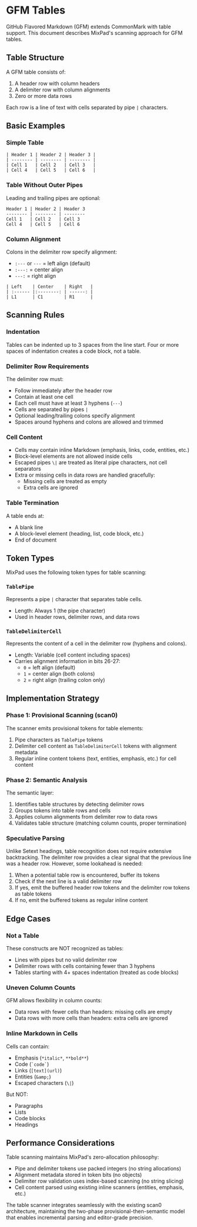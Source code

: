 # GFM Tables

GitHub Flavored Markdown (GFM) extends CommonMark with table support. This document describes MixPad's scanning approach for GFM tables.

## Table Structure

A GFM table consists of:
1. A header row with column headers
2. A delimiter row with column alignments
3. Zero or more data rows

Each row is a line of text with cells separated by pipe `|` characters.

## Basic Examples

### Simple Table

```
| Header 1 | Header 2 | Header 3 |
| -------- | -------- | -------- |
| Cell 1   | Cell 2   | Cell 3   |
| Cell 4   | Cell 5   | Cell 6   |
```

### Table Without Outer Pipes

Leading and trailing pipes are optional:

```
Header 1 | Header 2 | Header 3
-------- | -------- | --------
Cell 1   | Cell 2   | Cell 3
Cell 4   | Cell 5   | Cell 6
```

### Column Alignment

Colons in the delimiter row specify alignment:
- `:---` or `---` = left align (default)
- `:---:` = center align
- `---:` = right align

```
| Left    | Center    | Right   |
| :------ |:--------: | ------: |
| L1      | C1        | R1      |
```

## Scanning Rules

### Indentation

Tables can be indented up to 3 spaces from the line start. Four or more spaces of indentation creates a code block, not a table.

### Delimiter Row Requirements

The delimiter row must:
- Follow immediately after the header row
- Contain at least one cell
- Each cell must have at least 3 hyphens (`---`)
- Cells are separated by pipes `|`
- Optional leading/trailing colons specify alignment
- Spaces around hyphens and colons are allowed and trimmed

### Cell Content

- Cells may contain inline Markdown (emphasis, links, code, entities, etc.)
- Block-level elements are not allowed inside cells
- Escaped pipes `\|` are treated as literal pipe characters, not cell separators
- Extra or missing cells in data rows are handled gracefully:
  - Missing cells are treated as empty
  - Extra cells are ignored

### Table Termination

A table ends at:
- A blank line
- A block-level element (heading, list, code block, etc.)
- End of document

## Token Types

MixPad uses the following token types for table scanning:

### `TablePipe`
Represents a pipe `|` character that separates table cells.
- Length: Always 1 (the pipe character)
- Used in header rows, delimiter rows, and data rows

### `TableDelimiterCell`
Represents the content of a cell in the delimiter row (hyphens and colons).
- Length: Variable (cell content including spaces)
- Carries alignment information in bits 26-27:
  - `0` = left align (default)
  - `1` = center align (both colons)
  - `2` = right align (trailing colon only)

## Implementation Strategy

### Phase 1: Provisional Scanning (scan0)

The scanner emits provisional tokens for table elements:
1. Pipe characters as `TablePipe` tokens
2. Delimiter cell content as `TableDelimiterCell` tokens with alignment metadata
3. Regular inline content tokens (text, entities, emphasis, etc.) for cell content

### Phase 2: Semantic Analysis

The semantic layer:
1. Identifies table structures by detecting delimiter rows
2. Groups tokens into table rows and cells
3. Applies column alignments from delimiter row to data rows
4. Validates table structure (matching column counts, proper termination)

### Speculative Parsing

Unlike Setext headings, table recognition does not require extensive backtracking. The delimiter row provides a clear signal that the previous line was a header row. However, some lookahead is needed:
1. When a potential table row is encountered, buffer its tokens
2. Check if the next line is a valid delimiter row
3. If yes, emit the buffered header row tokens and the delimiter row tokens as table tokens
4. If no, emit the buffered tokens as regular inline content

## Edge Cases

### Not a Table

These constructs are NOT recognized as tables:
- Lines with pipes but no valid delimiter row
- Delimiter rows with cells containing fewer than 3 hyphens
- Tables starting with 4+ spaces indentation (treated as code blocks)

### Uneven Column Counts

GFM allows flexibility in column counts:
- Data rows with fewer cells than headers: missing cells are empty
- Data rows with more cells than headers: extra cells are ignored

### Inline Markdown in Cells

Cells can contain:
- Emphasis (`*italic*`, `**bold**`)
- Code (`` `code` ``)
- Links (`[text](url)`)
- Entities (`&amp;`)
- Escaped characters (`\|`)

But NOT:
- Paragraphs
- Lists
- Code blocks
- Headings

## Performance Considerations

Table scanning maintains MixPad's zero-allocation philosophy:
- Pipe and delimiter tokens use packed integers (no string allocations)
- Alignment metadata stored in token bits (no objects)
- Delimiter row validation uses index-based scanning (no string slicing)
- Cell content parsed using existing inline scanners (entities, emphasis, etc.)

The table scanner integrates seamlessly with the existing scan0 architecture, maintaining the two-phase provisional-then-semantic model that enables incremental parsing and editor-grade precision.
